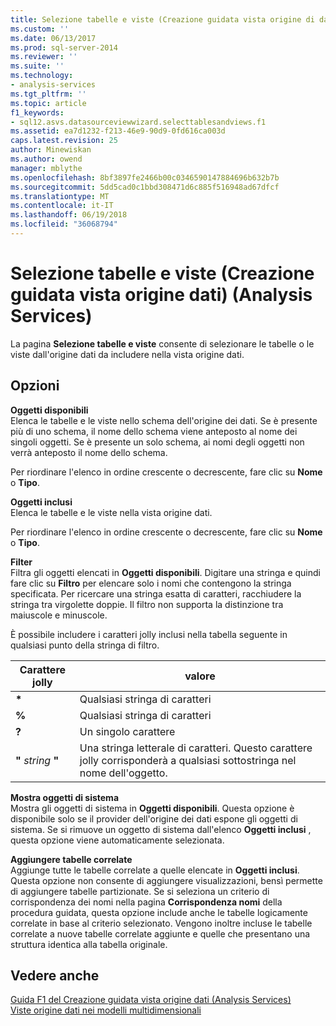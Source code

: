 ```yaml
---
title: Selezione tabelle e viste (Creazione guidata vista origine di dati) (Analysis Services) | Documenti Microsoft
ms.custom: ''
ms.date: 06/13/2017
ms.prod: sql-server-2014
ms.reviewer: ''
ms.suite: ''
ms.technology:
- analysis-services
ms.tgt_pltfrm: ''
ms.topic: article
f1_keywords:
- sql12.asvs.datasourceviewwizard.selecttablesandviews.f1
ms.assetid: ea7d1232-f213-46e9-90d9-0fd616ca003d
caps.latest.revision: 25
author: Minewiskan
ms.author: owend
manager: mblythe
ms.openlocfilehash: 8bf3897fe2466b00c0346590147884696b632b7b
ms.sourcegitcommit: 5dd5cad0c1bbd308471d6c885f516948ad67dfcf
ms.translationtype: MT
ms.contentlocale: it-IT
ms.lasthandoff: 06/19/2018
ms.locfileid: "36068794"
---
```

# <a name="select-tables-and-views-data-source-view-wizard-analysis-services"></a>Selezione tabelle e viste (Creazione guidata vista origine dati) (Analysis Services)
  La pagina **Selezione tabelle e viste** consente di selezionare le tabelle o le viste dall'origine dati da includere nella vista origine dati.  
  
## <a name="options"></a>Opzioni  
 **Oggetti disponibili**  
 Elenca le tabelle e le viste nello schema dell'origine dei dati. Se è presente più di uno schema, il nome dello schema viene anteposto al nome dei singoli oggetti. Se è presente un solo schema, ai nomi degli oggetti non verrà anteposto il nome dello schema.  
  
 Per riordinare l'elenco in ordine crescente o decrescente, fare clic su **Nome** o **Tipo**.  
  
 **Oggetti inclusi**  
 Elenca le tabelle e le viste nella vista origine dati.  
  
 Per riordinare l'elenco in ordine crescente o decrescente, fare clic su **Nome** o **Tipo**.  
  
 **Filter**  
 Filtra gli oggetti elencati in **Oggetti disponibili**. Digitare una stringa e quindi fare clic su **Filtro** per elencare solo i nomi che contengono la stringa specificata. Per ricercare una stringa esatta di caratteri, racchiudere la stringa tra virgolette doppie. Il filtro non supporta la distinzione tra maiuscole e minuscole.  
  
 È possibile includere i caratteri jolly inclusi nella tabella seguente in qualsiasi punto della stringa di filtro.  
  
|Carattere jolly|valore|  
|------------------------|-----------|  
|**\***|Qualsiasi stringa di caratteri|  
|**%**|Qualsiasi stringa di caratteri|  
|**?**|Un singolo carattere|  
|**"** *string* **"**|Una stringa letterale di caratteri. Questo carattere jolly corrisponderà a qualsiasi sottostringa nel nome dell'oggetto.|  
  
 **Mostra oggetti di sistema**  
 Mostra gli oggetti di sistema in **Oggetti disponibili**. Questa opzione è disponibile solo se il provider dell'origine dei dati espone gli oggetti di sistema. Se si rimuove un oggetto di sistema dall'elenco **Oggetti inclusi** , questa opzione viene automaticamente selezionata.  
  
 **Aggiungere tabelle correlate**  
 Aggiunge tutte le tabelle correlate a quelle elencate in **Oggetti inclusi**. Questa opzione non consente di aggiungere visualizzazioni, bensì permette di aggiungere tabelle partizionate. Se si seleziona un criterio di corrispondenza dei nomi nella pagina **Corrispondenza nomi** della procedura guidata, questa opzione include anche le tabelle logicamente correlate in base al criterio selezionato. Vengono inoltre incluse le tabelle correlate a nuove tabelle correlate aggiunte e quelle che presentano una struttura identica alla tabella originale.  
  
## <a name="see-also"></a>Vedere anche  
 [Guida F1 del Creazione guidata vista origine dati &#40;Analysis Services&#41;](data-source-view-wizard-f1-help-analysis-services.md)   
 [Viste origine dati nei modelli multidimensionali](multidimensional-models/data-source-views-in-multidimensional-models.md)  
  
  